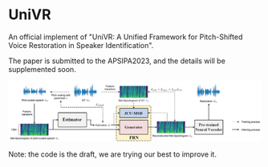 # UniVR
An official implement of "UniVR: A Unified Framework for Pitch-Shifted Voice Restoration in Speaker Identification".

The paper is submitted to the APSIPA2023, and the details will be supplemented soon.

![Overviwes of UniVR](/Figs/framework.png)

Note: the code is the draft, we are trying our best to improve it.
